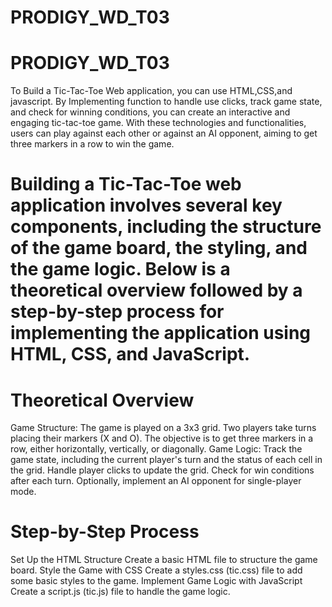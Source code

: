 # PRODIGY_WD_T03

# PRODIGY_WD_T03 
To Build a Tic-Tac-Toe Web application, you can use HTML,CSS,and javascript. By Implementing function to handle use clicks, track game state, and check for winning conditions, you can create an interactive and engaging tic-tac-toe game. With these technologies and functionalities, users can play against each other or against an AI opponent, aiming to get three markers in a row to win the game.

# Building a Tic-Tac-Toe web application involves several key components, including the structure of the game board, the styling, and the game logic. Below is a theoretical overview followed by a step-by-step process for implementing the application using HTML, CSS, and JavaScript.

# Theoretical Overview
Game Structure: The game is played on a 3x3 grid. Two players take turns placing their markers (X and O). The objective is to get three markers in a row, either horizontally, vertically, or diagonally. Game Logic:
Track the game state, including the current player's turn and the status of each cell in the grid. Handle player clicks to update the grid. Check for win conditions after each turn. Optionally, implement an AI opponent for single-player mode.

# Step-by-Step Process
Set Up the HTML Structure Create a basic HTML file to structure the game board.
Style the Game with CSS Create a styles.css (tic.css) file to add some basic styles to the game.
Implement Game Logic with JavaScript Create a script.js (tic.js) file to handle the game logic.
